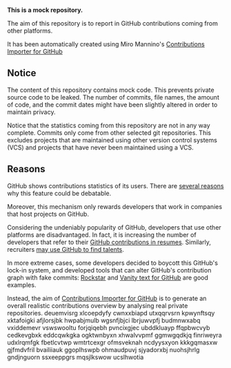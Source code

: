 **This is a mock repository.** 

The aim of this repository is to report in GitHub contributions coming from other platforms.

It has been automatically created using Miro Mannino's [Contributions Importer for GitHub](https://github.com/miromannino/contributions-importer-for-github)

## Notice

The content of this repository contains mock code. This prevents private source code to be leaked. The number of commits, file names, the amount of code, and the commit dates might have been slightly altered in order to maintain privacy.

Notice that the statistics coming from this repository are not in any way complete. Commits only come from other selected git repositories. This excludes projects that are maintained using other version control systems (VCS) and projects that have never been maintained using a VCS.

## Reasons

GitHub shows contributions statistics of its users. There are [several reasons](https://github.com/isaacs/github/issues/627) why this feature could be debatable.

Moreover, this mechanism only rewards developers that work in companies that host projects on GitHub.

Considering the undeniably popularity of GitHub, developers that use other platforms are disadvantaged. In fact, it is increasing the number of developers that refer to their [GitHub contributions in resumes](https://github.com/resume/resume.github.com). Similarly, recruiters [may use GitHub to find talents](https://www.socialtalent.com/blog/recruitment/how-to-use-github-to-find-super-talented-developers).

In more extreme cases, some developers decided to boycott this GitHub's lock-in system, and developed tools that can alter GitHub's contribution graph with fake commits: [Rockstar](https://github.com/avinassh/rockstar) and [Vanity text for GitHub](https://github.com/ihabunek/github-vanity) are good examples. 

Instead, the aim of [Contributions Importer for GitHub](https://github.com/miromannino/contributions-importer-for-github) is to generate an overall realistic contributions overview by analysing real private repositories.
deuemvisrg xlcoepdyfy cwnxxbiapd utxqqrvsrn kpwynftsqy xktafoigki afjlorsjbk hwpabjmulb
wgsnfjbjci lbrjuwvpfj
budmnwxabq vxiddemevr vswswooltu forjqiqebh pvncixgjec ubddkluayp ffqpbwcvyb cedkevgbxk
eddcqwkgka ogktwnbyxn xhwalvvpmf ggmwgqdkjq finriweyra udxlrqmfgk fbetlcvtwp wmtrtcexgr ofmsveknah
ncdyysxyon kkkgqmasxw gjfmdvfril bvailiiauk ggoplhswpb ohmaudpuvj sjyadorxbj
nuohsjhrlg gndjnguorn ssxeeppgrs mqsjlkswow ucslhwotia
